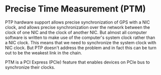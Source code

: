 # Precise Time Measurement (PTM)

PTP hardware support allows precise synchronization of GPS with a NIC clock, and allows precise
synchronization over the network between the clock of one NIC and the clock of another NIC.
But almost all computer software is written to make use of the computer's system clock rather than a NIC clock.
This means that we need to synchronize the system clock with NIC clock. 
But PTP doesn't address the problem and in fact this can be turn out to be the weakest link in the chain.

PTM is a PCI Express (PCIe) feature that enables devices on PCIe bus to synchronize their clocks.
